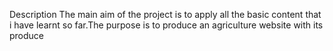 Description
The main aim of the project is to apply all the basic content that i have learnt so far.The purpose is to produce an agriculture website with its produce
